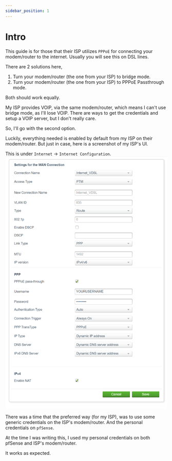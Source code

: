 ```yaml
---
sidebar_position: 1
---
```


# Intro

This guide is for those that their ISP utilizes `PPPoE` for connecting your modem/router to the internet.
Usually you will see this on DSL lines.

There are 2 solutions here,
1. Turn your modem/router (the one from your ISP) to bridge mode.
2. Turn your modem/router (the one from your ISP) to PPPoE Passthrough mode.

Both should work equally.

My ISP provides VOIP, via the same modem/router, which means I can't use bridge mode, as I'll lose VOIP.
There are ways to get the credentials and setup a VOIP server, but I don't really care.

So, I'll go with the second option.

Luckily, everything needed is enabled by default from my ISP on their modem/router.
But just in case, here is a screenshot of my ISP's UI.

This is under `Internet` -> `Internet Configuration`.
![isp-ppp-config](img/isp-ppp-config.png)

There was a time that the preferred way (for my ISP), was to use some generic credentials on the ISP's modem/router.
And the personal credentials on `pfSense`.

At the time I was writing this, I used my personal credentials on both pfSense and ISP's modem/router.

It works as expected.
